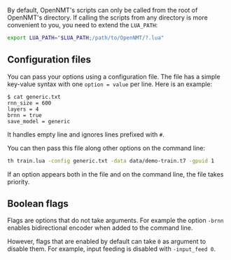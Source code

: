 By default, OpenNMT's scripts can only be called from the root of OpenNMT's directory. If calling the scripts from any directory is more convenient to you, you need to extend the `LUA_PATH`:

```bash
export LUA_PATH="$LUA_PATH;/path/to/OpenNMT/?.lua"
```

## Configuration files

You can pass your options using a configuration file. The file has a simple key-value syntax with one `option = value` per line. Here is an example:

```text
$ cat generic.txt
rnn_size = 600
layers = 4
brnn = true
save_model = generic
```

It handles empty line and ignores lines prefixed with `#`.

You can then pass this file along other options on the command line:

```bash
th train.lua -config generic.txt -data data/demo-train.t7 -gpuid 1
```

If an option appears both in the file and on the command line, the file takes priority.

## Boolean flags

Flags are options that do not take arguments. For example the option `-brnn` enables bidirectional encoder when added to the command line.

However, flags that are enabled by default can take `0` as argument to disable them. For example, input feeding is disabled with `-input_feed 0`.
